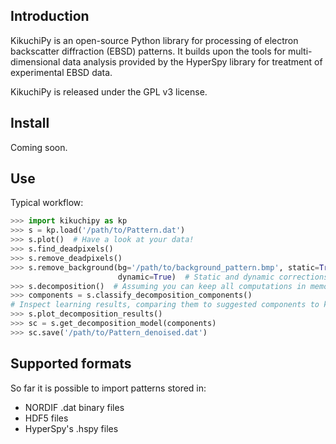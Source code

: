 Introduction
------------
KikuchiPy is an open-source Python library for processing of electron
backscatter diffraction (EBSD) patterns. It builds upon the tools for
multi-dimensional data analysis provided by the HyperSpy library for treatment
of experimental EBSD data.

KikuchiPy is released under the GPL v3 license.

Install
------------
Coming soon.

Use
-----
Typical workflow:

```python
>>> import kikuchipy as kp
>>> s = kp.load('/path/to/Pattern.dat')
>>> s.plot()  # Have a look at your data!
>>> s.find_deadpixels()
>>> s.remove_deadpixels()
>>> s.remove_background(bg='/path/to/background_pattern.bmp', static=True,
                        dynamic=True)  # Static and dynamic corrections
>>> s.decomposition()  # Assuming you can keep all computations in memory
>>> components = s.classify_decomposition_components()
# Inspect learning results, comparing them to suggested components to keep
>>> s.plot_decomposition_results()
>>> sc = s.get_decomposition_model(components)
>>> sc.save('/path/to/Pattern_denoised.dat')
```

Supported formats
-------
So far it is possible to import patterns stored in:
* NORDIF .dat binary files
* HDF5 files
* HyperSpy's .hspy files
